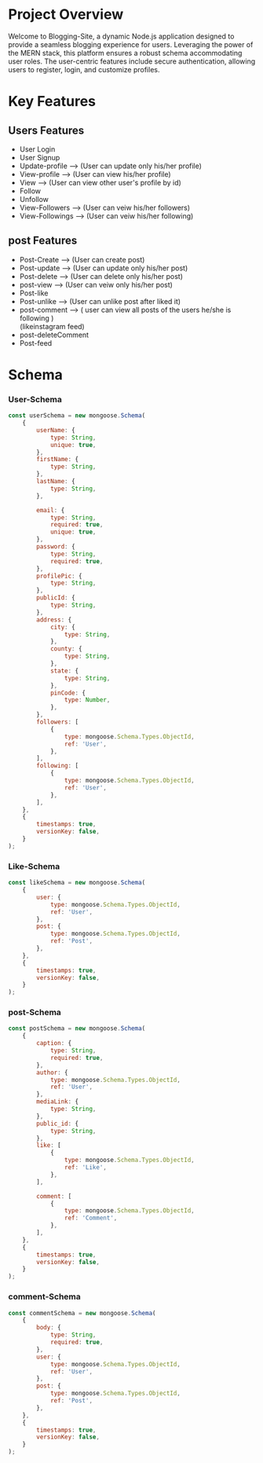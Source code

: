 # Project Overview

Welcome to Blogging-Site, a dynamic Node.js application designed to provide a seamless blogging experience for users. Leveraging the power of the MERN stack, this platform ensures a robust schema accommodating user roles. The user-centric features include secure authentication, allowing users to register, login, and customize profiles.

# Key Features

## Users Features

-   User Login
-   User Signup
-   Update-profile --> (User can update only his/her profile)
-   View-profile --> (User can view his/her profile)
-   View --> (User can view other user's profile by id)
-   Follow
-   Unfollow
-   View-Followers --> (User can veiw his/her followers)
-   View-Followings --> (User can veiw his/her following)

## post Features

-   Post-Create --> (User can create post)
-   Post-update --> (User can update only his/her post)
-   Post-delete --> (User can delete only his/her post)
-   post-view --> (User can veiw only his/her post)
-   Post-like
-   Post-unlike --> (User can unlike post after liked it)
-   post-comment --> ( user can view all posts of the users he/she is following )  
     (likeinstagram feed)
-   post-deleteComment
-   Post-feed

# Schema

### User-Schema

```js
const userSchema = new mongoose.Schema(
	{
		userName: {
			type: String,
			unique: true,
		},
		firstName: {
			type: String,
		},
		lastName: {
			type: String,
		},

		email: {
			type: String,
			required: true,
			unique: true,
		},
		password: {
			type: String,
			required: true,
		},
		profilePic: {
			type: String,
		},
		publicId: {
			type: String,
		},
		address: {
			city: {
				type: String,
			},
			county: {
				type: String,
			},
			state: {
				type: String,
			},
			pinCode: {
				type: Number,
			},
		},
		followers: [
			{
				type: mongoose.Schema.Types.ObjectId,
				ref: 'User',
			},
		],
		following: [
			{
				type: mongoose.Schema.Types.ObjectId,
				ref: 'User',
			},
		],
	},
	{
		timestamps: true,
		versionKey: false,
	}
);
```

### Like-Schema

```js
const likeSchema = new mongoose.Schema(
	{
		user: {
			type: mongoose.Schema.Types.ObjectId,
			ref: 'User',
		},
		post: {
			type: mongoose.Schema.Types.ObjectId,
			ref: 'Post',
		},
	},
	{
		timestamps: true,
		versionKey: false,
	}
);
```

### post-Schema

```js
const postSchema = new mongoose.Schema(
	{
		caption: {
			type: String,
			required: true,
		},
		author: {
			type: mongoose.Schema.Types.ObjectId,
			ref: 'User',
		},
		mediaLink: {
			type: String,
		},
		public_id: {
			type: String,
		},
		like: [
			{
				type: mongoose.Schema.Types.ObjectId,
				ref: 'Like',
			},
		],

		comment: [
			{
				type: mongoose.Schema.Types.ObjectId,
				ref: 'Comment',
			},
		],
	},
	{
		timestamps: true,
		versionKey: false,
	}
);
```

### comment-Schema

```js
const commentSchema = new mongoose.Schema(
	{
		body: {
			type: String,
			required: true,
		},
		user: {
			type: mongoose.Schema.Types.ObjectId,
			ref: 'User',
		},
		post: {
			type: mongoose.Schema.Types.ObjectId,
			ref: 'Post',
		},
	},
	{
		timestamps: true,
		versionKey: false,
	}
);
```
